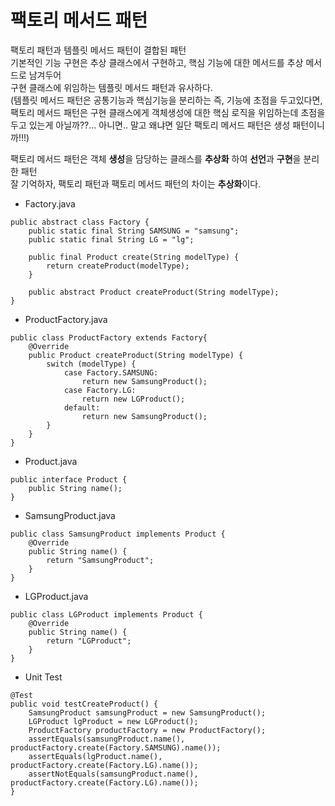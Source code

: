 팩토리 메서드 패턴
===============
팩토리 패턴과 템플릿 메서드 패턴이 결합된 패턴  
기본적인 기능 구현은 추상 클래스에서 구현하고, 핵심 기능에 대한 메서드를 추상 메서드로 남겨두어  
구현 클래스에 위임하는 템플릿 메서드 패턴과 유사하다.  
(템플릿 메서드 패턴은 공통기능과 핵심기능을 분리하는 즉, 기능에 초점을 두고있다면,  
팩토리 메서드 패턴은 구현 클래스에게 객체생성에 대한 핵심 로직을 위임하는데 초점을 두고 있는게 아닐까??... 아니면.. 말고
왜냐면 일단 팩토리 메서드 패턴은 생성 패턴이니까!!!)  

팩토리 메서드 패턴은 객체 **생성**을 담당하는 클래스를 **추상화** 하여 **선언**과 **구현**을 분리한 패턴  
잘 기억하자, 팩토리 패턴과 팩토리 메서드 패턴의 차이는 **추상화**이다.  


* Factory.java
```
public abstract class Factory {
    public static final String SAMSUNG = "samsung";
    public static final String LG = "lg";

    public final Product create(String modelType) {
        return createProduct(modelType);
    }

    public abstract Product createProduct(String modelType);
}
```

* ProductFactory.java
```
public class ProductFactory extends Factory{
    @Override
    public Product createProduct(String modelType) {
        switch (modelType) {
            case Factory.SAMSUNG:
                return new SamsungProduct();
            case Factory.LG:
                return new LGProduct();
            default:
                return new SamsungProduct();
        }
    }
}
```

* Product.java
```
public interface Product {
    public String name();
}
```

* SamsungProduct.java
```
public class SamsungProduct implements Product {
    @Override
    public String name() {
        return "SamsungProduct";
    }
}
```

* LGProduct.java
```
public class LGProduct implements Product {
    @Override
    public String name() {
        return "LGProduct";
    }
}
```

* Unit Test
```
@Test
public void testCreateProduct() {
    SamsungProduct samsungProduct = new SamsungProduct();
    LGProduct lgProduct = new LGProduct();
    ProductFactory productFactory = new ProductFactory();
    assertEquals(samsungProduct.name(), productFactory.create(Factory.SAMSUNG).name());
    assertEquals(lgProduct.name(), productFactory.create(Factory.LG).name());
    assertNotEquals(samsungProduct.name(), productFactory.create(Factory.LG).name());
}
```

